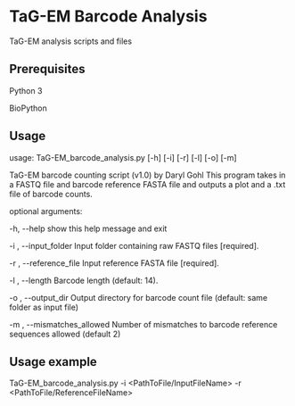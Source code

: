 # TaG-EM Barcode Analysis
TaG-EM analysis scripts and files

## Prerequisites
Python 3

BioPython

## Usage
usage: TaG-EM_barcode_analysis.py [-h] [-i] [-r] [-l] [-o] [-m]

TaG-EM barcode counting script (v1.0) by Daryl Gohl This program takes in a
FASTQ file and barcode reference FASTA file and outputs a plot and a .txt file
of barcode counts.

optional arguments:

  -h, --help            show this help message and exit

  -i , --input_folder   Input folder containing raw FASTQ files [required].
  
  -r , --reference_file 
                        Input reference FASTA file [required].
  
  -l , --length         Barcode length (default: 14).
  
  -o , --output_dir     Output directory for barcode count file (default: same
                        folder as input file)
  
  -m , --mismatches_allowed 
                        Number of mismatches to barcode reference sequences
                        allowed (default 2)
## Usage example
TaG-EM_barcode_analysis.py -i <PathToFile/InputFileName> -r <PathToFile/ReferenceFileName>
